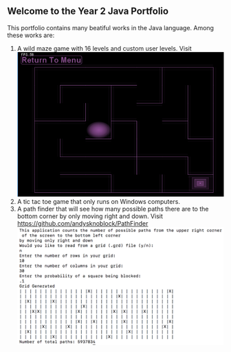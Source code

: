 ## Welcome to the Year 2 Java Portfolio

This portfolio contains many beatiful works in the Java language. Among these works are:
1. A wild maze game with 16 levels and custom user levels. Visit 
![alt text](https://github.com/andysknoblock/MazeGame/blob/master/MazeGamePhotos/Capture1.PNG)
2. A tic tac toe game that only runs on Windows computers.
3. A path finder that will see how many possible paths there are to the bottom corner by only moving right and down. Visit https://github.com/andysknoblock/PathFinder ![alt text](https://github.com/andysknoblock/PathFinder/blob/master/PathFinder.png)

